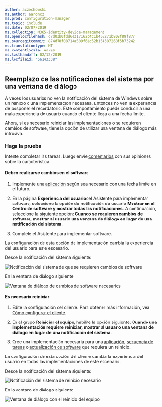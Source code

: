 ```yaml
---
author: aczechowski
ms.author: aaroncz
ms.prod: configuration-manager
ms.topic: include
ms.date: 02/07/2019
ms.collection: M365-identity-device-management
ms.openlocfilehash: c7d03b0fdd6e317162c4c1b455271b808f89f877
ms.sourcegitcommit: 874d78f08714a509f61c52b154387268f5b73242
ms.translationtype: HT
ms.contentlocale: es-ES
ms.lasthandoff: 02/12/2019
ms.locfileid: "56143338"
---
```

## <a name="bkmk_impact"></a> Reemplazo de las notificaciones del sistema por una ventana de diálogo
<!--3555947-->

A veces los usuarios no ven la notificación del sistema de Windows sobre un reinicio o una implementación necesaria. Entonces no ven la experiencia de posponer el recordatorio. Este comportamiento puede conducir a una mala experiencia de usuario cuando el cliente llega a una fecha límite.

Ahora, si es necesario reiniciar las implementaciones o se requieren cambios de software, tiene la opción de utilizar una ventana de diálogo más intrusiva. 


### <a name="try-it-out"></a>Haga la prueba

Intente completar las tareas. Luego envíe [comentarios](/sccm/core/understand/find-help#product-feedback) con sus opiniones sobre la característica.


#### <a name="software-changes-are-required"></a>Deben realizarse cambios en el software

1. Implemente una [aplicación](/sccm/apps/deploy-use/deploy-applications) según sea necesario con una fecha límite en el futuro.  

2. En la página **Experiencia del usuario**del Asistente para implementar software, seleccione la opción de notificación de usuario **Mostrar en el Centro de software y mostrar todas las notificaciones**. A continuación, seleccione la siguiente opción: **Cuando se requieren cambios de software, mostrar al usuario una ventana de diálogo en lugar de una notificación del sistema**.  

3. Complete el Asistente para implementar software.

La configuración de esta opción de implementación cambia la experiencia del usuario para este escenario.

Desde la notificación del sistema siguiente:

![Notificación del sistema de que se requieren cambios de software](../../media/3555947-required-toast.png)  

En la ventana de diálogo siguiente:

![Ventana de diálogo de cambios de software necesarios](../../media/3555947-required-dialog.png)


#### <a name="restart-required"></a>Es necesario reiniciar

1. Edite la configuración del cliente. Para obtener más información, vea [Cómo configurar el cliente](/sccm/core/clients/deploy/configure-client-settings).  

2. En el grupo **Reiniciar el equipo**, habilite la opción siguiente: **Cuando una implementación requiere reiniciar, mostrar al usuario una ventana de diálogo en lugar de una notificación del sistema**.  

3. Cree una implementación necesaria para una [aplicación](/sccm/apps/deploy-use/deploy-applications), [secuencia de tareas](/sccm/osd/deploy-use/manage-task-sequences-to-automate-tasks#BKMK_DeployTS) o [actualización de software](/sccm/sum/deploy-use/deploy-software-updates) que requiera un reinicio.  

La configuración de esta opción del cliente cambia la experiencia del usuario en todas las implementaciones de este escenario.

Desde la notificación del sistema siguiente:

![Notificación del sistema de reinicio necesario](../../media/3555947-restart-toast.png)  

En la ventana de diálogo siguiente:

![Ventana de diálogo con el reinicio del equipo](../../media/3555947-restart-dialog.png)

